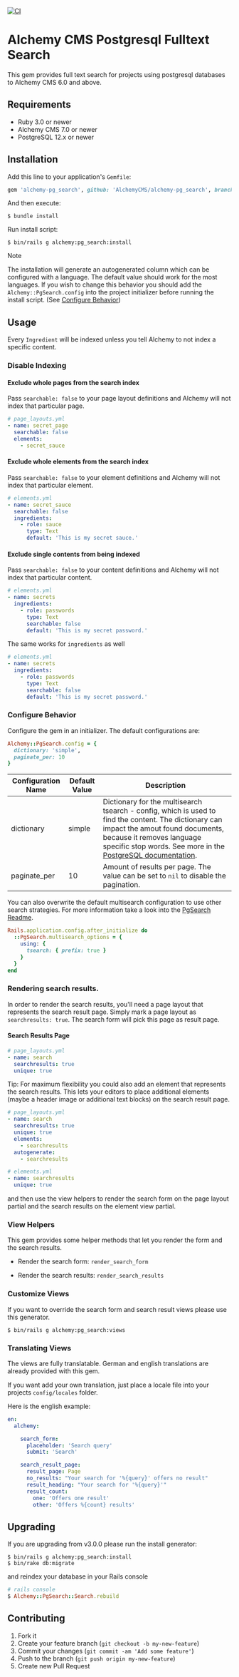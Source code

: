 [![CI](https://github.com/AlchemyCMS/alchemy-pg_search/actions/workflows/ci.yml/badge.svg)](https://github.com/AlchemyCMS/alchemy-pg_search/actions/workflows/ci.yml)

# Alchemy CMS Postgresql Fulltext Search

This gem provides full text search for projects using postgresql databases to Alchemy CMS 6.0 and above.

## Requirements

* Ruby 3.0 or newer
* Alchemy CMS 7.0 or newer
* PostgreSQL 12.x or newer

## Installation

Add this line to your application's `Gemfile`:

```ruby
gem 'alchemy-pg_search', github: 'AlchemyCMS/alchemy-pg_search', branch: 'main'
```

And then execute:

```shell
$ bundle install
```

Run install script:

```shell
$ bin/rails g alchemy:pg_search:install
```

> [!NOTE]  
> The installation will generate an autogenerated column which can be configured with a language. The default
> value should work for the most languages. If you wish to change this behavior you should add
> the `Alchemy::PgSearch.config`
> into the project initializer before running the install script. (See [Configure Behavior](#configure-behavior))

## Usage

Every `Ingredient` will be indexed unless you tell Alchemy to not index a specific content.

### Disable Indexing

#### Exclude whole pages from the search index

Pass `searchable: false` to your page layout definitions and Alchemy will not index that particular page.

```yaml
# page_layouts.yml
- name: secret_page
  searchable: false
  elements:
    - secret_sauce
```

#### Exclude whole elements from the search index

Pass `searchable: false` to your element definitions and Alchemy will not index that particular element.

```yaml
# elements.yml
- name: secret_sauce
  searchable: false
  ingredients:
    - role: sauce
      type: Text
      default: 'This is my secret sauce.'
```

#### Exclude single contents from being indexed

Pass `searchable: false` to your content definitions and Alchemy will not index that particular content.

```yaml
# elements.yml
- name: secrets
  ingredients:
    - role: passwords
      type: Text
      searchable: false
      default: 'This is my secret password.'
```

The same works for `ingredients` as well

```yaml
# elements.yml
- name: secrets
  ingredients:
    - role: passwords
      type: Text
      searchable: false
      default: 'This is my secret password.'
```

### Configure Behavior

Configure the gem in an initializer. The default configurations are:

```ruby
Alchemy::PgSearch.config = {
  dictionary: 'simple',
  paginate_per: 10
}
```

 Configuration Name | Default Value | Description                                                                                                                                                                                                                                                                                                 
--------------------|---------------|-------------------------------------------------------------------------------------------------------------------------------------------------------------------------------------------------------------------------------------------------------------------------------------------------------------
 dictionary         | simple        | Dictionary for the multisearch tsearch - config, which is used to find the content. The dictionary can impact the amout found documents, because it removes language specific stop words. See more in the [PostgreSQL documentation](https://www.postgresql.org/docs/current/textsearch-dictionaries.html). 
 paginate_per       | 10            | Amount of results per page. The value can be set to `nil` to disable the pagination.                                                                                                                                                                                                                        

You can also overwrite the default multisearch configuration to use other search strategies. For more information take
a look into the [PgSearch Readme](https://github.com/Casecommons/pg_search#configuring-multi-search).

```ruby
Rails.application.config.after_initialize do
  ::PgSearch.multisearch_options = {
    using: {
      tsearch: { prefix: true }
    }
  }
end
```

### Rendering search results.

In order to render the search results, you'll need a page layout that represents the search result page. Simply mark a
page layout as `searchresults: true`. The search form will pick this page as result page.

#### Search Results Page

```yaml
# page_layouts.yml
- name: search
  searchresults: true
  unique: true
```

Tip: For maximum flexibility you could also add an element that represents the search results. This lets your editors to
place additional elements (maybe a header image or additional text blocks) on the search result page.

```yaml
# page_layouts.yml
- name: search
  searchresults: true
  unique: true
  elements:
    - searchresults
  autogenerate:
    - searchresults

# elements.yml
- name: searchresults
  unique: true
```

and then use the view helpers to render the search form on the page layout partial and the search results on the element
view partial.

### View Helpers

This gem provides some helper methods that let you render the form and the search results.

* Render the search form:
  `render_search_form`

* Render the search results:
  `render_search_results`

### Customize Views

If you want to override the search form and search result views please use this generator.

```shell
$ bin/rails g alchemy:pg_search:views
```

### Translating Views

The views are fully translatable. German and english translations are already provided with this gem.

If you want add your own translation, just place a locale file into your projects `config/locales` folder.

Here is the english example:

```yaml
en:
  alchemy:

    search_form:
      placeholder: 'Search query'
      submit: 'Search'

    search_result_page:
      result_page: Page
      no_results: "Your search for '%{query}' offers no result"
      result_heading: "Your search for '%{query}'"
      result_count:
        one: 'Offers one result'
        other: 'Offers %{count} results'
```

## Upgrading

If you are upgrading from v3.0.0 please run the install generator:

```shell
$ bin/rails g alchemy:pg_search:install
$ bin/rake db:migrate
```

and reindex your database in your Rails console

```rb
# rails console
$ Alchemy::PgSearch::Search.rebuild
```

## Contributing

1. Fork it
2. Create your feature branch (`git checkout -b my-new-feature`)
3. Commit your changes (`git commit -am 'Add some feature'`)
4. Push to the branch (`git push origin my-new-feature`)
5. Create new Pull Request
